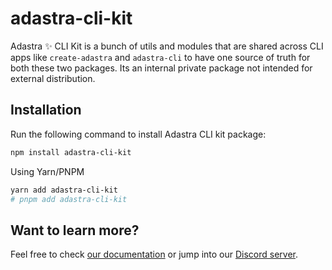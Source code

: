 # adastra-cli-kit

Adastra ✨ CLI Kit is a bunch of utils and modules that are shared across CLI apps like `create-adastra` and `adastra-cli` to have one source of truth for both these two packages. Its an internal private package not intended for external distribution.

## Installation

Run the following command to install Adastra CLI kit package:

```bash
npm install adastra-cli-kit
```

Using Yarn/PNPM

```bash
yarn add adastra-cli-kit
# pnpm add adastra-cli-kit
```

## Want to learn more?

Feel free to check [our documentation](https://docs.odestry.com) or jump into our [Discord server](https://help.odestry.com).
